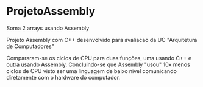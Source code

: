 # ProjetoAssembly
Soma 2 arrays usando Assembly

Projeto Assembly com C++ desenvolvido para avaliacao da UC "Arquitetura de Computadores"

Compararam-se os ciclos de CPU para duas funções, uma usando C++ e outra usando Assembly. 
Concluindo-se que Assembly "usou" 10x menos ciclos de CPU visto ser uma linguagem de baixo nivel comunicando diretamente com o hardware do computador. 
